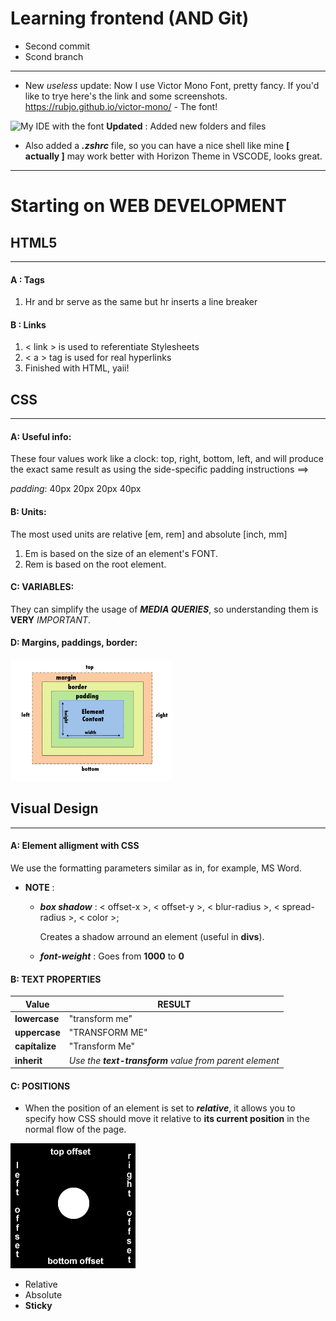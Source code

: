 # Learning frontend (AND Git)
- Second commit
- Scond branch

---
- New *useless* update: Now I use Victor Mono Font, pretty fancy. If you'd like to trye here's the link and some screenshots.
https://rubjo.github.io/victor-mono/ - The font!

![My IDE with the font](/Documents/Images/Screen\Shot\2021-03-29\at\09.01.55.png)
**Updated** : Added new folders and files 
- Also added a ***.zshrc*** file, so you can have a nice shell like mine **[ actually ]** may work better with
Horizon Theme in VSCODE, looks great.

---
# Starting on WEB DEVELOPMENT
## HTML5
---
#### **A : Tags**

1. Hr and br serve as the same but hr inserts a line breaker

#### **B : Links**

1. < link > is used to referentiate Stylesheets
2. < a > tag is used for real hyperlinks
3. Finished with HTML, yaii!

## CSS
---

#### **A: Useful info:**

These four values work like a clock: top, right, bottom, left,
and will produce the exact same result as using the side-specific
padding instructions ==>

*padding*: 40px 20px 20px 40px

#### **B: Units:**
    
The most used units are relative [em, rem] and absolute [inch, mm]
1. Em is based on the size of an element's FONT.
2. Rem is based on the root element.

#### **C: VARIABLES:** 

They can simplify the usage of ***MEDIA QUERIES***, so understanding
them is **VERY** *IMPORTANT*.

#### **D: Margins, paddings, border:**

![The visual explanation](https://github.com/AlvaroAquijeDiaz/WEB_FRE/blob/main/IMG/visualize.png)
    
## Visual Design
---
#### **A: Element alligment with CSS**

We use the formatting parameters similar as in, for example, MS Word.

- **NOTE** : 
    * ***box shadow*** : < offset-x >, < offset-y >, < blur-radius >, < spread-radius >, < color >; 

        Creates a shadow arround an element (useful in **divs**).

    * ***font-weight*** : Goes from **1000** to **0**

#### **B: TEXT PROPERTIES**
| **Value** | **RESULT** |
| ----------- | ----------- |
| **lowercase** | "transform me" |
| **uppercase** | "TRANSFORM ME" |
| **capítalize** | "Transform Me" |
| **inherit** | *Use the **text-transform** value from parent element* |

#### **C: POSITIONS**
+ When the position of an element is set to ***relative***, it allows you to specify how CSS should move it relative to **its current position** in the normal flow of the page.

![The offsets explained](https://github.com/AlvaroAquijeDiaz/WEB_FRE/blob/main/IMG/position.gif)

- Relative
- Absolute
- **Sticky**
